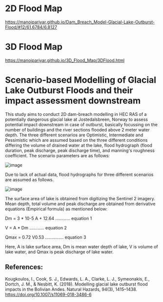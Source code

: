 # 2D Flood Map
https://manojpariyar.github.io/Dam_Breach_Model-Glacial-Lake-Outburst-Flood/#12/61.6784/6.8127
# 3D Flood Map
https://manojpariyar.github.io/3D_Flood_Map/3DFlood.html

# Scenario-based Modelling of Glacial Lake Outburst Floods and their impact assessment downstream

This study aims to conduct 2D dam-breach modelling in HEC RAS of a potentially dangerous glacial lake at Jostedalsbreen, Norway to assess potential impact downstream in case of outburst, basically focussing on the number of buildings and the river sections flooded above 2 meter water depth. The three different scenarios are Optimistic, Intermediate and Pessimistic which are assumed based on the three different conditions differing the volume of drained water at the lake,  flood hydrograph (flood duration, peak discharge, peak discharge time), and manning's roughness coefficient. The scenario parameters are as follows:

![image](https://user-images.githubusercontent.com/114010808/235078435-ad87c6f7-62c0-4eca-adbd-94d938825b7c.png)

Due to lack of actual data, flood hydrographs for three different scenarios are assumed as follows. 

![image](https://user-images.githubusercontent.com/114010808/235077268-8f8b8db8-8371-41e7-9a6d-01341505ec20.png)

The surface area of lake is obtained from digitizing the Sentinel 2 imagery. Mean depth, total volume and peak discharge are obtained from derivative equations (Empirical formula) as mentioned below:

Dm = 3 * 10-5 A + 12.64 ………… equation 1

V = A * Dm ………… equation 2

Qmax = 0.72 V0.53 …………… equation 3

Here, A is lake surface area, Dm is mean water depth of lake, V is volume of lake water, and Qmax is peak discharge of lake water.

## References:
Kougkoulos, I., Cook, S. J., Edwards, L. A., Clarke, L. J., Symeonakis, E., Dortch, J. M., & Nesbitt, K. (2018). Modelling glacial lake outburst flood impacts in the Bolivian Andes. Natural Hazards, 94(3), 1415–1438. https://doi.org/10.1007/s11069-018-3486-6
